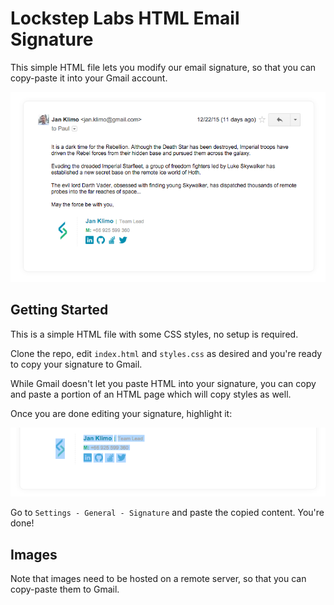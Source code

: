 # Lockstep Labs HTML Email Signature

This simple HTML file lets you modify our email signature, so that you can
copy-paste it into your Gmail account.


![Preview](images/preview.png?raw=true "Preview")


## Getting Started

This is a simple HTML file with some CSS styles, no setup is required.

Clone the repo, edit `index.html` and `styles.css` as desired and you're
ready to copy your signature to Gmail.

While Gmail doesn't let you paste HTML into your signature, you can copy
and paste a portion of an HTML page which will copy styles as well.

Once you are done editing your signature, highlight it:


![How to copy](images/howto.png?raw=true "How to copy your signature")


Go to `Settings - General - Signature` and paste the copied content.
You're done!

## Images

Note that images need to be hosted on a remote server, so that you can
copy-paste them to Gmail.

